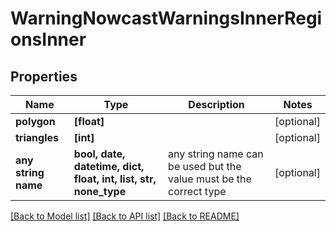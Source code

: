 # WarningNowcastWarningsInnerRegionsInner


## Properties
Name | Type | Description | Notes
------------ | ------------- | ------------- | -------------
**polygon** | **[float]** |  | [optional] 
**triangles** | **[int]** |  | [optional] 
**any string name** | **bool, date, datetime, dict, float, int, list, str, none_type** | any string name can be used but the value must be the correct type | [optional]

[[Back to Model list]](../README.md#documentation-for-models) [[Back to API list]](../README.md#documentation-for-api-endpoints) [[Back to README]](../README.md)



